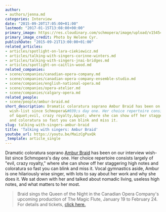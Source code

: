 ```yaml
---
author:
- authors/jenna.md
categories: Interview
date: "2015-09-20T17:05:00+01:00"
lastmod: "2017-01-15T13:08:00+00:00"
primary_image: https://res.cloudinary.com/schmopera/image/upload/v1545409169/media/webhook-uploads/1442764844867/AmburBraid-pc-HeleneCyrResized.jpg.jpg
primary_image_credit: Photo by Helene Cyr.
publishDate: "2015-09-21T13:00:00+01:00"
related_articles:
- articles/spotlight-on-lara-ciekiewicz.md
- articles/talking-with-singers-corinne-winters.md
- articles/talking-with-singers-jnai-bridges.md
- articles/spotlight-on-caitlin-wood.md
related_companies:
- scene/companies/canadian-opera-company.md
- scene/companies/canadian-opera-company-ensemble-studio.md
- scene/companies/english-national-opera.md
- scene/companies/opera-atelier.md
- scene/companies/calgary-opera.md
related_people:
- scene/people/ambur-braid.md
short_description: Dramatic coloratura soprano Ambur Braid has been on our interview
  wish-list since Schmopera&#039;s day one. Her choice repertoire consists largely
  of &quot;evil, crazy royalty,&quot; where she can show off her staggering high notes
  and coloratura so fast you can blink and miss it.
slug: talking-with-singers-ambur-braid
title: 'Talking with singers: Ambur Braid'
youtube_url: https://youtu.be/MaizCgPuxQk
_template: article_single
---
```


Dramatic coloratura soprano [Ambur Braid](/scene/people/ambur-braid/) has been on our interview wish-list since Schmopera's day one. Her choice repertoire consists largely of "evil, crazy royalty," where she can show off her staggering high notes and coloratura so fast you can blink and miss it. Vocal gymnastics aside, Ambur is one hilariously wise singer, with lots to say about her work and why she does it. We sat down with her and talked about nomadic living, useless high notes, and what matters to her most.

>Braid sings the Queen of the Night in the Canadian Opera Company's upcoming production of The Magic Flute, January 19 to February 24. For details and tickets, [click here.](http://www.coc.ca/PerformancesAndTickets/1617Season/MagicFlute.aspx)
